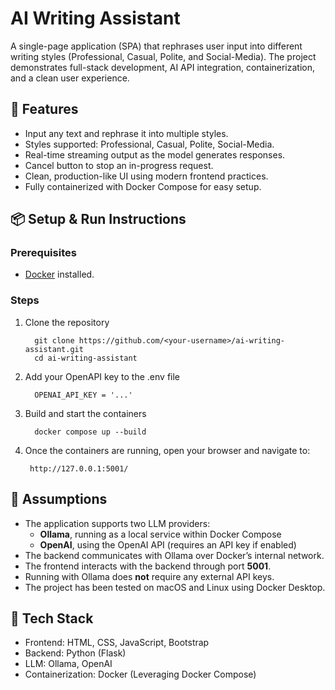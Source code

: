 # AI Writing Assistant
A single-page application (SPA) that rephrases user input into different writing styles (Professional, Casual, Polite, and Social-Media). The project demonstrates full-stack development, AI API integration, containerization, and a clean user experience.

## 🚀 Features
- Input any text and rephrase it into multiple styles.
- Styles supported: Professional, Casual, Polite, Social-Media.
- Real-time streaming output as the model generates responses.
- Cancel button to stop an in-progress request.
- Clean, production-like UI using modern frontend practices.
- Fully containerized with Docker Compose for easy setup.

## 📦 Setup & Run Instructions  
### Prerequisites
- [Docker](https://docs.docker.com/get-docker/) installed.

### Steps
1. Clone the repository
   
         git clone https://github.com/<your-username>/ai-writing-assistant.git
         cd ai-writing-assistant
2. Add your OpenAPI key to the .env file

         OPENAI_API_KEY = '...'
4. Build and start the containers
   
         docker compose up --build
5. Once the containers are running, open your browser and navigate to:
   
        http://127.0.0.1:5001/

## 📝 Assumptions
- The application supports two LLM providers:
  - **Ollama**, running as a local service within Docker Compose  
  - **OpenAI**, using the OpenAI API (requires an API key if enabled)
- The backend communicates with Ollama over Docker’s internal network.
- The frontend interacts with the backend through port **5001**.
- Running with Ollama does **not** require any external API keys.
- The project has been tested on macOS and Linux using Docker Desktop.

## 🔧 Tech Stack
- Frontend: HTML, CSS, JavaScript, Bootstrap
- Backend: Python (Flask)
- LLM: Ollama, OpenAI
- Containerization: Docker (Leveraging Docker Compose)
